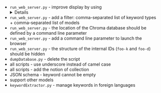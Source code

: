 - `run_web_server.py` - improve display by using <details>
- `run_web_server.py` - add a filter: comma-separated list of keyword types + comma-separated list of models
- `run_web_server.py` - the location of the Chroma database should be defined by a command line parameter
- `run_web_server.py` - add a command line parameter to launch the browser
- `run_web_server.py` - the structure of the internal IDs (`foo-k` and `foo-d`) should be hidden
- `dumpDatabase.py` - delete the script
- all scripts - use underscore instead of camel case
- all scripts - add the notion of collection
- JSON schema - keyword cannot be empty
- support other models
- `keywordExtractor.py` - manage keywords in foreign languages
